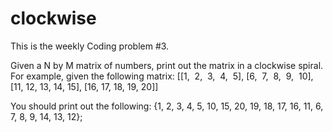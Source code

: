 # clockwise
This is the weekly Coding problem #3.

  Given a N by M matrix of numbers, print out the matrix in a clockwise spiral.
  For example, given the following matrix:
    [[1,  2,  3,  4,  5],
    [6,  7,  8,  9,  10],
    [11, 12, 13, 14, 15],
    [16, 17, 18, 19, 20]]

  You should print out the following:
  {1, 2, 3, 4, 5, 10, 15, 20, 19, 18, 17, 16, 11, 6, 7, 8, 9, 14, 13, 12};
